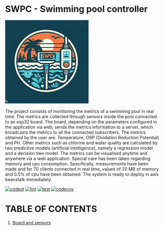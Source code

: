 # SWPC - Swimming pool controller

![logo](resources/swpc.jpeg)

The project consists of monitoring the metrics of a swimming pool in real time. The metrics are collected through sensors inside the pool connected to an esp32 board. The board, depending on the parameters configured in the application via web, sends the metrics information to a server, which broadcasts the metrics to all the connected subscribers. The metrics obtained by the user are: Temperature, ORP (Oxidation Reduction Potential) and PH. Other metrics such as chlorine and water quality are calculated by two predictive models (artificial intelligence), namely a regression model and a decision tree model. The metrics can be visualised anytime and anywhere via a web application. Special care has been taken regarding memory and cpu consumption. Specifically, measurements have been made and for 70 clients connected in real time, values of 20 MB of memory and 0.5% of cpu have been obtained. The system is ready to deploy in aws beanstalk immediately.


[![codeql](https://github.com/davsuapas/swpc/workflows/codeql/badge.svg)](https://github.com/davsuapas/swpc/actions?query=workflow%3Acodeql)
[![lint](https://github.com/davsuapas/swpc/workflows/lint/badge.svg)](https://github.com/davsuapas/swpc/actions?query=workflow%3Alint)
[![test](https://github.com/davsuapas/swpc/workflows/test/badge.svg)](https://github.com/davsuapas/swpc/actions?query=workflow%3Atest)
[![codecov](https://codecov.io/github/davsuapas/swpc/branch/main/graph/badge.svg?token=VG71O5HYBA)](https://codecov.io/github/davsuapas/swpoolcontroller)


# TABLE OF CONTENTS


1. [Board and sensors](doc/board.md)

